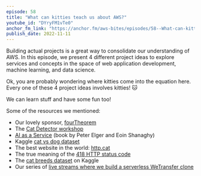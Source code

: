 ```yaml
---
episode: 58
title: "What can kitties teach us about AWS?"
youtube_id: "DYryFM1vTe0"
anchor_fm_link: "https://anchor.fm/aws-bites/episodes/58--What-can-kitties-teach-us-about-AWS-e1qisr8"
publish_date: 2022-11-11
---
```


Building actual projects is a great way to consolidate our understanding of AWS. In this episode, we present 4 different project ideas to explore services and concepts in the space of web application development, machine learning, and data science.

Ok, you are probably wondering where kitties come into the equation here. Every one of these 4 project ideas involves kitties! 🐱

We can learn stuff and have some fun too!

Some of the resources we mentioned:

- Our lovely sponsor, [fourTheorem](https://fourtheorem.com/)
- The [Cat Detector workshop](https://github.com/fourTheorem/workshops/tree/master/cat-detector) 
- [AI as a Service](https://www.manning.com/books/ai-as-a-service) (book by Peter Elger and Eoin Shanaghy) 
- Kaggle [cat vs dog dataset](https://www.kaggle.com/datasets/shaunthesheep/microsoft-catsvsdogs-dataset)
- The best website in the world: [http.cat](https://http.cat)
- The true meaning of the [418 HTTP status code](https://http.cat/418)
- The [cat breeds dataset](https://www.kaggle.com/datasets/ma7555/cat-breeds-dataset) on Kaggle
- Our series of [live streams where we build a serverless WeTransfer clone](https://www.youtube.com/watch?v=EfRElTYilyY&)
